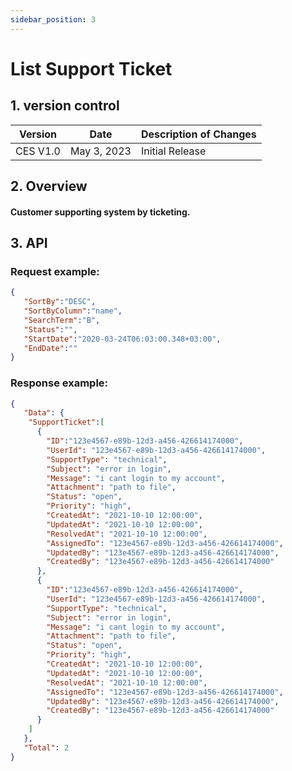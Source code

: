 ```yaml
---
sidebar_position: 3
---
```


# List Support Ticket

## 1. version control

| Version  | Date        | Description of Changes |
| -------- | ----------- | ---------------------- |
| CES V1.0 | May 3, 2023 | Initial Release        |

## 2. Overview

#### Customer supporting system by ticketing.


## 3. API

### Request example:

```json
{
   "SortBy":"DESC",
   "SortByColumn":"name",
   "SearchTerm":"B",
   "Status":"",
   "StartDate":"2020-03-24T06:03:00.348+03:00",
   "EndDate":""
}
```
### Response example:

```json
{
   "Data": {
    "SupportTicket":[
      {
        "ID":"123e4567-e89b-12d3-a456-426614174000",
        "UserId": "123e4567-e89b-12d3-a456-426614174000",
        "SupportType": "technical",
        "Subject": "error in login",
        "Message": "i cant login to my account",
        "Attachment": "path to file",
        "Status": "open",
        "Priority": "high",
        "CreatedAt": "2021-10-10 12:00:00",
        "UpdatedAt": "2021-10-10 12:00:00",
        "ResolvedAt": "2021-10-10 12:00:00",
        "AssignedTo": "123e4567-e89b-12d3-a456-426614174000",
        "UpdatedBy": "123e4567-e89b-12d3-a456-426614174000",
        "CreatedBy": "123e4567-e89b-12d3-a456-426614174000"
      },
      {
        "ID":"123e4567-e89b-12d3-a456-426614174000",
        "UserId": "123e4567-e89b-12d3-a456-426614174000",
        "SupportType": "technical",
        "Subject": "error in login",
        "Message": "i cant login to my account",
        "Attachment": "path to file",
        "Status": "open",
        "Priority": "high",
        "CreatedAt": "2021-10-10 12:00:00",
        "UpdatedAt": "2021-10-10 12:00:00",
        "ResolvedAt": "2021-10-10 12:00:00",
        "AssignedTo": "123e4567-e89b-12d3-a456-426614174000",
        "UpdatedBy": "123e4567-e89b-12d3-a456-426614174000",
        "CreatedBy": "123e4567-e89b-12d3-a456-426614174000"
      }
    ]
   },
   "Total": 2
}
```